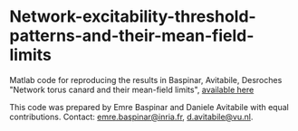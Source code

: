 # Network-excitability-threshold-patterns-and-their-mean-field-limits

Matlab code for reproducing the results in Baspinar, Avitabile, Desroches "Network torus canard and their mean-field limits", [available here](https://hal.archives-ouvertes.fr/hal-03588795)

This code was prepared by Emre Baspinar and Daniele Avitabile with equal contributions. Contact: emre.baspinar@inria.fr, d.avitabile@vu.nl.
